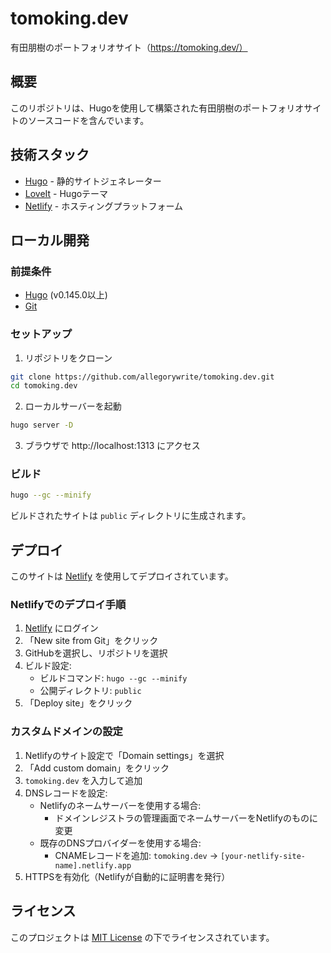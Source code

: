 # tomoking.dev

有田朋樹のポートフォリオサイト（https://tomoking.dev/）

## 概要

このリポジトリは、Hugoを使用して構築された有田朋樹のポートフォリオサイトのソースコードを含んでいます。

## 技術スタック

- [Hugo](https://gohugo.io/) - 静的サイトジェネレーター
- [LoveIt](https://github.com/dillonzq/LoveIt) - Hugoテーマ
- [Netlify](https://www.netlify.com/) - ホスティングプラットフォーム

## ローカル開発

### 前提条件

- [Hugo](https://gohugo.io/getting-started/installing/) (v0.145.0以上)
- [Git](https://git-scm.com/)

### セットアップ

1. リポジトリをクローン

```bash
git clone https://github.com/allegorywrite/tomoking.dev.git
cd tomoking.dev
```

2. ローカルサーバーを起動

```bash
hugo server -D
```

3. ブラウザで http://localhost:1313 にアクセス

### ビルド

```bash
hugo --gc --minify
```

ビルドされたサイトは `public` ディレクトリに生成されます。

## デプロイ

このサイトは [Netlify](https://www.netlify.com/) を使用してデプロイされています。

### Netlifyでのデプロイ手順

1. [Netlify](https://app.netlify.com/) にログイン
2. 「New site from Git」をクリック
3. GitHubを選択し、リポジトリを選択
4. ビルド設定:
   - ビルドコマンド: `hugo --gc --minify`
   - 公開ディレクトリ: `public`
5. 「Deploy site」をクリック

### カスタムドメインの設定

1. Netlifyのサイト設定で「Domain settings」を選択
2. 「Add custom domain」をクリック
3. `tomoking.dev` を入力して追加
4. DNSレコードを設定:
   - Netlifyのネームサーバーを使用する場合:
     - ドメインレジストラの管理画面でネームサーバーをNetlifyのものに変更
   - 既存のDNSプロバイダーを使用する場合:
     - CNAMEレコードを追加: `tomoking.dev` → `[your-netlify-site-name].netlify.app`
5. HTTPSを有効化（Netlifyが自動的に証明書を発行）

## ライセンス

このプロジェクトは [MIT License](LICENSE) の下でライセンスされています。

